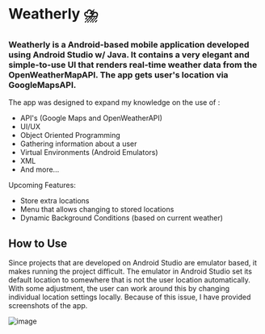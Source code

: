 # Weatherly :cloud_with_lightning_and_rain:	
### Weatherly is a Android-based mobile application developed using Android Studio w/ Java. It contains a very elegant and simple-to-use UI that renders real-time weather data from the OpenWeatherMapAPI. The app gets user's location via GoogleMapsAPI.

The app was designed to expand my knowledge on the use of :
  - API's (Google Maps and OpenWeatherAPI)
  - UI/UX
  - Object Oriented Programming
  - Gathering information about a user
  - Virtual Environments (Android Emulators)
  - XML
  - And more...


Upcoming Features:
  - Store extra locations
  - Menu that allows changing to stored locations
  - Dynamic Background Conditions (based on current weather)


## How to Use
Since projects that are developed on Android Studio are emulator based, it makes running the project difficult. The emulator in Android Studio set its default location to somewhere that is not the user location automatically. With some adjustment, the user can work around this by changing individual location settings locally. Because of this issue, I have provided screenshots of the app. 


![image](https://user-images.githubusercontent.com/72562848/215914632-b0c952da-2ffa-4292-a4c1-b209056e9d46.png)

